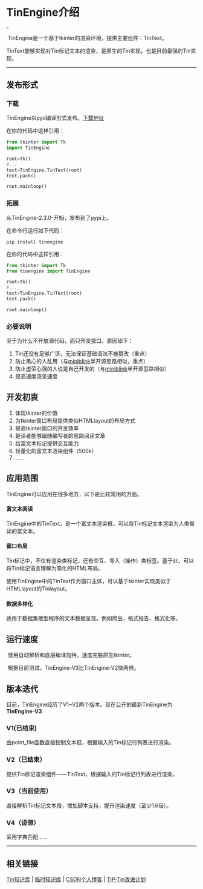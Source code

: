 # TinEngine介绍

<img src="http://smart-space.com.cn/img/TinLogo.png" style="zoom:35%;" />

​	TinEngine是一个基于tkinter的渲染环境，提供主要组件：TinText。

​	TinText能够实现对Tin标记文本的渲染，是原生的Tin实现，也是目前最强的Tin实现。

---

## 发布形式

### 下载

TinEngine以pyd编译形式发布。[下载地址](https://tinhome.baklib-free.com/9160/286d)

在你的代码中这样引用：

```python
from tkinter import Tk
import TinEngine

root=Tk()
#...
text=TinEngine.TinText(root)
text.pack()

root.mainloop()
```



### 拓展

从TinEngine-2.3.0-开始，发布到了pypi上。

在命令行运行如下代码：

```shell
pip install tinengine
```

在你的代码中这样引用：

```python
from tkinter import Tk
from tinengine import TinEngine

root=Tk()
#...
text=TinEngine.TinText(root)
text.pack()

root.mainloop()
```



### 必要说明	

至于为什么不开放源代码，而只开发接口。原因如下：

1. Tin还没有足够广泛，无法保证基础语法不被篡改（重点）
2. 防止黑心的人乱用（与[miniblink](https://miniblink.net/)半开源思路相似，重点）
3. 防止虚荣心强的人说是自己开发的（与[miniblink](https://miniblink.net/)半开源思路相似）
4. 提高速度渲染速度

## 开发初衷

1. 体现tkinter的价值
2. 为tkinter窗口布局提供类似HTMLlayout的布局方式
3. 提高tkinter窗口的开发效率
4. 是读者能够跟随编写者的思路阅读文章
5. 给富文本标记提供交互能力
6. 轻量化的富文本渲染组件（500k）
7. ……

## 应用范围

TinEngine可以应用在很多地方，以下是比较常用的方面。

#### 富文本阅读

TinEngine中的TinText，是一个富文本渲染框，可以将Tin标记文本渲染为人类易读的富文本。

#### 窗口布局

Tin标记中，不仅有渲染类标记，还有交互、导入（操作）类标签。基于此，可以将Tin标记语言理解为简化的HTML布局。

使用TinEngine中的TinText作为窗口主体，可以基于tkinter实现类似于HTMLlayout的Tinlayout。

#### 数据多样化

适用于数据集散型程序的文本数据呈现。例如爬虫、格式报告、格式化等。

## 运行速度

​	使用自动解析和底层编译加持，速度完胜原生tkinter。

​	根据目前测试，TinEngine-V3比TinEngine-V2快两倍。

## 版本迭代

目前，TinEngine经历了V1~V2两个版本。现在公开的最新TinEngine为**TinEngine-V3**

### V1(已结束)

由point_file函数直接控制文本框，根据输入的Tin标记行列表进行渲染。

### V2（已结束）

提供Tin标记渲染组件——TinText，根据输入的Tin标记行列表进行渲染。

### V3（当前使用）

直接解析Tin标记文本段，增加脚本支持，提升渲染速度（至少1.6倍）。

### V4（设想）

采用字典匹配……

---

## 相关链接

[Tin知识库](http://tinhome.baklib.com/)	|	[临时知识库](http://tinhome.baklib-free.com/)	|	[CSDN个人博客](https://blog.csdn.net/tinga_kilin)	|	[TIP-Tin改进计划](http://smart-space.com.cn/project/Tin/tip.html)
